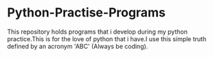 # Python-Practise-Programs
This repository holds programs that i develop during my python practice.This is for the love of python that i have.I use this simple truth defined by an acronym 'ABC' (Always be coding).
